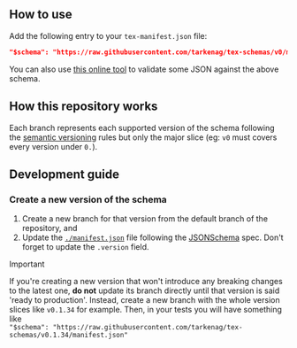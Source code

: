 ## How to use

Add the following entry to your `tex-manifest.json` file:

```json
"$schema": "https://raw.githubusercontent.com/tarkenag/tex-schemas/v0/manifest.json"
```

You can also use [this online tool](https://jsonschemalint.com/#!/version/draft-07/markup/json) to validate some JSON against the above schema.

## How this repository works

Each branch represents each supported version of the schema following the [semantic versioning](https://semver.org/) rules but only the major slice (eg: `v0` must covers every version under `0.`).

## Development guide

### Create a new version of the schema

1. Create a new branch for that version from the default branch of the repository, and
2. Update the [`./manifest.json`](./manifest.json) file following the [JSONSchema](https://json-schema.org) spec. Don't forget to update the `.version` field.

> [!IMPORTANT]
> If you're creating a new version that won't introduce any breaking changes to the latest one, **do not** update its branch directly until that version is said 'ready to production'. Instead, create a new branch with the whole version slices like `v0.1.34` for example. Then, in your tests you will have something like  
> `"$schema": "https://raw.githubusercontent.com/tarkenag/tex-schemas/v0.1.34/manifest.json"`
